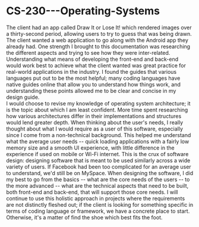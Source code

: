 # CS-230---Operating-Systems

The client had an app called Draw It or Lose It! which rendered images over a thirty-second period, allowing users to try to guess that was being drawn. The client wanted a web application to go along with the Android app they already had.  One strength I brought to this documentation was researching the different aspects and trying to see how they were inter-related.  Understanding what means of developing the front-end and back-end would work best to achieve what the client wanted was great practice for real-world applications in the industry.  I found the guides that various languages put out to be the most helpful; many coding languages have native guides online that allow you to understand how things work, and understanding these points allowed me to be clear and concise in my design guide.  
I would choose to revise my knowledge of operating system architecture; it is the topic about which I am least confident.  More time spent researching how various architectures differ in their implementations and structures would lend greater depth.  When thinking about the user's needs, I really thought about what I would require as a user of this software, especially since I come from a non-technical background.  This helped me understand what the average user needs -- quick loading applications with a fairly low memory size and a smooth UI experience, with little difference in the experience if used on mobile or Wi-Fi internet.  This is the crux of software design:  designing software that is meant to be used similarly across a wide variety of users.  If Facebook had been too complicated for an average user to understand, we'd still be on MySpace.  When designing the software, I did my best to go from the basics -- what are the core needs of the users -- to the more advanced -- what are the technical aspects that need to be built, both front-end and back-end, that will support those core needs.  I will continue to use this holistic approach in projects where the requirements are not distinctly fleshed out; if the client is looking for something specific in terms of coding language or framework, we have a concrete place to start.  Otherwise, it's a matter of find the shoe which best fits the foot.
